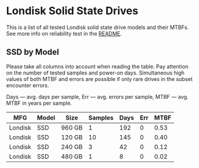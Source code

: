 Londisk Solid State Drives
==========================

This is a list of all tested Londisk solid state drive models and their MTBFs. See
more info on reliability test in the [README](https://github.com/linuxhw/SMART).

SSD by Model
------------

Please take all columns into account when reading the table. Pay attention on the
number of tested samples and power-on days. Simultaneous high values of both MTBF
and errors are possible if only rare drives in the subset encounter errors.

Days — avg. days per sample,
Err  — avg. errors per sample,
MTBF — avg. MTBF in years per sample.

| MFG       | Model              | Size   | Samples | Days  | Err   | MTBF |
|-----------|--------------------|--------|---------|-------|-------|------|
| Londisk   | SSD                | 960 GB | 1       | 192   | 0     | 0.53   |
| Londisk   | SSD                | 120 GB | 10      | 145   | 0     | 0.40   |
| Londisk   | SSD                | 240 GB | 3       | 42    | 0     | 0.12   |
| Londisk   | SSD                | 480 GB | 1       | 8     | 0     | 0.02   |
